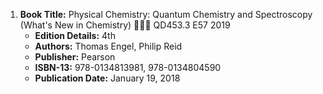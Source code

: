 1. **Book Title:** Physical Chemistry: Quantum Chemistry and Spectroscopy (What's New in Chemistry) 📒🔐✅ QD453.3 E57 2019
   - **Edition Details:** 4th
   - **Authors:** Thomas Engel, Philip Reid
   - **Publisher:** Pearson
   - **ISBN-13:** 978-0134813981, 978-0134804590
   - **Publication Date:** January 19, 2018
